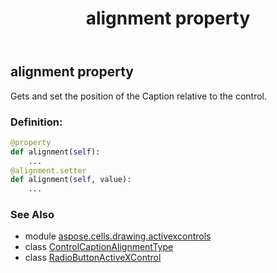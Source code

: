 ﻿---
title: alignment property
second_title: Aspose.Cells for Python via .NET API References
description: 
type: docs
weight: 40
url: /aspose.cells.drawing.activexcontrols/radiobuttonactivexcontrol/alignment/
is_root: false
---

## alignment property


Gets and set the position of the Caption relative to the control.
### Definition:
```python
@property
def alignment(self):
    ...
@alignment.setter
def alignment(self, value):
    ...
```

### See Also
* module [aspose.cells.drawing.activexcontrols](../../)
* class [ControlCaptionAlignmentType](/cells/python-net/aspose.cells.drawing.activexcontrols/controlcaptionalignmenttype)
* class [RadioButtonActiveXControl](/cells/python-net/aspose.cells.drawing.activexcontrols/radiobuttonactivexcontrol)
